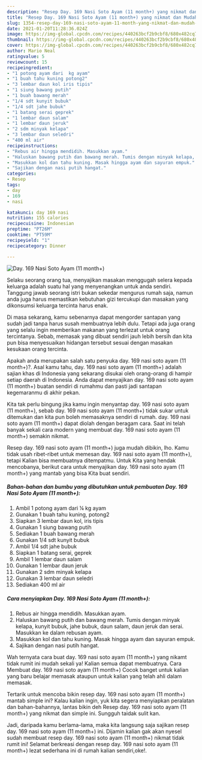 ```yaml
---
description: "Resep Day. 169 Nasi Soto Ayam (11 month+) yang nikmat dan Mudah Dibuat"
title: "Resep Day. 169 Nasi Soto Ayam (11 month+) yang nikmat dan Mudah Dibuat"
slug: 1354-resep-day-169-nasi-soto-ayam-11-month-yang-nikmat-dan-mudah-dibuat
date: 2021-01-20T11:28:36.024Z
image: https://img-global.cpcdn.com/recipes/440263bcf2b9cbf8/680x482cq70/day-169-nasi-soto-ayam-11-month-foto-resep-utama.jpg
thumbnail: https://img-global.cpcdn.com/recipes/440263bcf2b9cbf8/680x482cq70/day-169-nasi-soto-ayam-11-month-foto-resep-utama.jpg
cover: https://img-global.cpcdn.com/recipes/440263bcf2b9cbf8/680x482cq70/day-169-nasi-soto-ayam-11-month-foto-resep-utama.jpg
author: Mario Neal
ratingvalue: 5
reviewcount: 15
recipeingredient:
- "1 potong ayam dari  kg ayam"
- "1 buah tahu kuning potong2"
- "3 lembar daun kol iris tipis"
- "1 siung bawang putih"
- "1 buah bawang merah"
- "1/4 sdt kunyit bubuk"
- "1/4 sdt jahe bubuk"
- "1 batang serai geprek"
- "1 lembar daun salam"
- "1 lembar daun jeruk"
- "2 sdm minyak kelapa"
- "3 lembar daun seledri"
- "400 ml air"
recipeinstructions:
- "Rebus air hingga mendidih. Masukkan ayam."
- "Haluskan bawang putih dan bawang merah. Tumis dengan minyak kelapa, kunyit bubuk, jahe bubuk, daun salam, daun jeruk dan serai. Masukkan ke dalam rebusan ayam."
- "Masukkan kol dan tahu kuning. Masak hingga ayam dan sayuran empuk."
- "Sajikan dengan nasi putih hangat."
categories:
- Resep
tags:
- day
- 169
- nasi

katakunci: day 169 nasi 
nutrition: 155 calories
recipecuisine: Indonesian
preptime: "PT26M"
cooktime: "PT59M"
recipeyield: "1"
recipecategory: Dinner

---
```



![Day. 169 Nasi Soto Ayam (11 month+)](https://img-global.cpcdn.com/recipes/440263bcf2b9cbf8/680x482cq70/day-169-nasi-soto-ayam-11-month-foto-resep-utama.jpg)

Selaku seorang orang tua, menyajikan masakan menggugah selera kepada keluarga adalah suatu hal yang menyenangkan untuk anda sendiri. Tanggung jawab seorang istri bukan sekedar mengurus rumah saja, namun anda juga harus memastikan kebutuhan gizi tercukupi dan masakan yang dikonsumsi keluarga tercinta harus enak.

Di masa  sekarang, kamu sebenarnya dapat mengorder santapan yang sudah jadi tanpa harus susah membuatnya lebih dulu. Tetapi ada juga orang yang selalu ingin memberikan makanan yang terlezat untuk orang tercintanya. Sebab, memasak yang dibuat sendiri jauh lebih bersih dan kita pun bisa menyesuaikan hidangan tersebut sesuai dengan masakan kesukaan orang tercinta. 



Apakah anda merupakan salah satu penyuka day. 169 nasi soto ayam (11 month+)?. Asal kamu tahu, day. 169 nasi soto ayam (11 month+) adalah sajian khas di Indonesia yang sekarang disukai oleh orang-orang di hampir setiap daerah di Indonesia. Anda dapat menyajikan day. 169 nasi soto ayam (11 month+) buatan sendiri di rumahmu dan pasti jadi santapan kegemaranmu di akhir pekan.

Kita tak perlu bingung jika kamu ingin menyantap day. 169 nasi soto ayam (11 month+), sebab day. 169 nasi soto ayam (11 month+) tidak sukar untuk ditemukan dan kita pun boleh memasaknya sendiri di rumah. day. 169 nasi soto ayam (11 month+) dapat diolah dengan beragam cara. Saat ini telah banyak sekali cara modern yang membuat day. 169 nasi soto ayam (11 month+) semakin nikmat.

Resep day. 169 nasi soto ayam (11 month+) juga mudah dibikin, lho. Kamu tidak usah ribet-ribet untuk memesan day. 169 nasi soto ayam (11 month+), tetapi Kalian bisa membuatnya ditempatmu. Untuk Kita yang hendak mencobanya, berikut cara untuk menyajikan day. 169 nasi soto ayam (11 month+) yang mantab yang bisa Kita buat sendiri.

<!--inarticleads1-->

##### Bahan-bahan dan bumbu yang dibutuhkan untuk pembuatan Day. 169 Nasi Soto Ayam (11 month+):

1. Ambil 1 potong ayam dari ¼ kg ayam
1. Gunakan 1 buah tahu kuning, potong2
1. Siapkan 3 lembar daun kol, iris tipis
1. Gunakan 1 siung bawang putih
1. Sediakan 1 buah bawang merah
1. Gunakan 1/4 sdt kunyit bubuk
1. Ambil 1/4 sdt jahe bubuk
1. Siapkan 1 batang serai, geprek
1. Ambil 1 lembar daun salam
1. Gunakan 1 lembar daun jeruk
1. Gunakan 2 sdm minyak kelapa
1. Gunakan 3 lembar daun seledri
1. Sediakan 400 ml air




<!--inarticleads2-->

##### Cara menyiapkan Day. 169 Nasi Soto Ayam (11 month+):

1. Rebus air hingga mendidih. Masukkan ayam.
1. Haluskan bawang putih dan bawang merah. Tumis dengan minyak kelapa, kunyit bubuk, jahe bubuk, daun salam, daun jeruk dan serai. Masukkan ke dalam rebusan ayam.
1. Masukkan kol dan tahu kuning. Masak hingga ayam dan sayuran empuk.
1. Sajikan dengan nasi putih hangat.




Wah ternyata cara buat day. 169 nasi soto ayam (11 month+) yang nikamt tidak rumit ini mudah sekali ya! Kalian semua dapat membuatnya. Cara Membuat day. 169 nasi soto ayam (11 month+) Cocok banget untuk kalian yang baru belajar memasak ataupun untuk kalian yang telah ahli dalam memasak.

Tertarik untuk mencoba bikin resep day. 169 nasi soto ayam (11 month+) mantab simple ini? Kalau kalian ingin, yuk kita segera menyiapkan peralatan dan bahan-bahannya, lantas bikin deh Resep day. 169 nasi soto ayam (11 month+) yang nikmat dan simple ini. Sungguh taidak sulit kan. 

Jadi, daripada kamu berlama-lama, maka kita langsung saja sajikan resep day. 169 nasi soto ayam (11 month+) ini. Dijamin kalian gak akan nyesel sudah membuat resep day. 169 nasi soto ayam (11 month+) nikmat tidak rumit ini! Selamat berkreasi dengan resep day. 169 nasi soto ayam (11 month+) lezat sederhana ini di rumah kalian sendiri,oke!.

